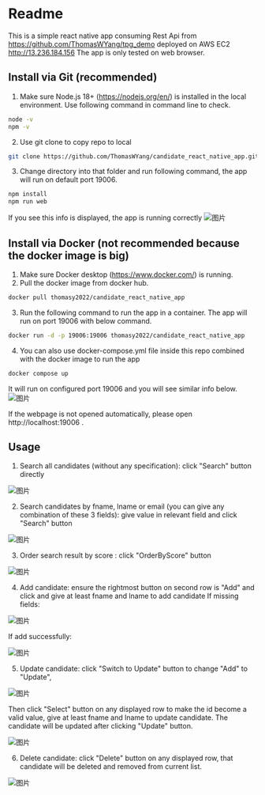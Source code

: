 # Readme

This is a simple react native app consuming Rest Api from https://github.com/ThomasWYang/tpg_demo deployed on AWS EC2 http://13.236.184.156
The app is only tested on web browser.

## Install via Git (recommended) 

1. Make sure Node.js 18+ (https://nodejs.org/en/) is installed in the local environment.
Use following command in command line to check.
```sh
node -v
npm -v
```
2. Use git clone to copy repo to local
```sh
git clone https://github.com/ThomasWYang/candidate_react_native_app.git
```
3. Change directory into that folder and run following command, the app will run on default port 19006.
```sh
npm install
npm run web
```
If you see this info is displayed, the app is running correctly
![图片](https://user-images.githubusercontent.com/84115795/219852126-c9109397-6cd4-471d-9dd1-684db961bda3.png)

## Install via Docker (not recommended because the docker image is big) 

1. Make sure Docker desktop (https://www.docker.com/) is running.
2. Pull the docker image from docker hub.
```sh
docker pull thomasy2022/candidate_react_native_app
```
3. Run the following command to run the app in a container. The app will run on port 19006 with below command.
```sh
docker run -d -p 19006:19006 thomasy2022/candidate_react_native_app
```
4. You can also use docker-compose.yml file inside this repo combined with the docker image to run the app
```sh
docker compose up
```
It will run on configured port 19006 and you will see similar info below. 
![图片](https://user-images.githubusercontent.com/84115795/219852256-b45ae281-f246-41fc-b134-064231f8c607.png)

If the webpage is not opened automatically, please open http://localhost:19006 .

## Usage

1. Search all candidates (without any specification): click "Search" button directly

![图片](https://user-images.githubusercontent.com/84115795/219853146-263c4153-b9a6-4fb5-92e0-0f40de3a4576.png)

2. Search candidates by fname, lname or email (you can give any combination of these 3 fields): give value in relevant field and click "Search" button

![图片](https://user-images.githubusercontent.com/84115795/219853159-c794c188-8a44-47a3-af30-ae9c0ebaf601.png)

3. Order search result by score : click "OrderByScore" button

![图片](https://user-images.githubusercontent.com/84115795/219853175-d9531b34-309b-4de1-8487-076518fba386.png)

4. Add candidate: ensure the rightmost button on second row is "Add" and click and give at least fname and lname to add candidate
If missing fields:

![图片](https://user-images.githubusercontent.com/84115795/219853193-1f64bc62-fcde-4b5e-ab4a-3ab6d0482dd2.png)

If add successfully:

![图片](https://user-images.githubusercontent.com/84115795/219853220-6b180ab7-e813-43d9-a305-29048498d1af.png)

5. Update candidate: click "Switch to Update" button to change "Add" to "Update", 

![图片](https://user-images.githubusercontent.com/84115795/219853254-6f2181ba-a626-433f-a362-37b93543acb9.png)

Then click "Select" button on any displayed row to make the id become a valid value, give at least fname and lname to update candidate.
The candidate will be updated after clicking "Update" button.

![图片](https://user-images.githubusercontent.com/84115795/219853284-d4f9c2a3-53bf-45f3-a8c4-3a31ee40e765.png)

6. Delete candidate: click "Delete" button on any displayed row, that candidate will be deleted and removed from current list.

![图片](https://user-images.githubusercontent.com/84115795/219853360-5047a17c-f522-49dc-aa13-5189c6078eee.png)
